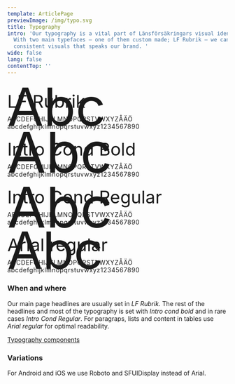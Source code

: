 ```yaml
---
template: ArticlePage
previewImage: /img/typo.svg
title: Typography
intro: 'Our typography is a vital part of Länsförsäkringars visual identity.
  With two main typefaces – one of them custom made; LF Rubrik – we can create
  consistent visuals that speaks our brand. '
wide: false
lang: false
contentTop: ''
---
```


<LfuiWrapper script="">

<div class="container bb-2">
  <div class="row pt-5 pb-2 text-center text-md-left">
    <div class="col-md-5">
     <div class="font-serif text-primary" style="font-size: 7.5rem; line-height: 1rem; position: relative; top: 3rem;">Abc</div>
    </div>
    <div class="col-md-7">
      <div class="font-serif text-primary" style="font-size: 2.5rem; line-height: 3.5rem;">LF Rubrik</div>
      <p class="font-serif text-primary" style="letter-spacing: 0.05em; margin: 0.2rem 0 0;">ABCDEFGHIJKLMNOPQRSTVWXYZÅÄÖ<br/>abcdefghijklmnopqrstuvwxyz1234567890</p>
    </div>
  </div>
</div>
<div class="container bb-2 pb-2">
  <div class="row pt-5 pb-1 text-center text-md-left">
    <div class="col-md-5">
     <div class="font-sans-serif text-primary font-weight-bold"  style="font-size: 8rem; line-height: 1rem; position: relative; top: 2.7rem;">Abc</div>
    </div>
    <div class="col-md-7">
      <div class="font-sans-serif text-primary font-weight-bold" style="font-size: 2.5rem; line-height: 3.5rem;">Intro Cond Bold</div>
      <p class="font-sans-serif text-primary font-weight-bold" style="letter-spacing: 0.05em; margin: 0.2rem 0 0;">ABCDEFGHIJKLMNOPQRSTVWXYZÅÄÖ<br/>abcdefghijklmnopqrstuvwxyz1234567890</p>
    </div>
  </div>
</div>
<div class="container bb-2 pb-2">
  <div class="row pt-5 pb-1 text-center text-md-left">
    <div class="col-md-5">
     <div class="font-sans-serif text-primary"  style="font-size: 8rem; line-height: 1rem; position: relative; top: 3.7rem;">Abc</div>
    </div>
    <div class="col-md-7">
      <div class="font-sans-serif text-primary" style="font-size: 2.5rem; line-height: 3.5rem;">Intro Cond Regular</div>
      <p class="font-sans-serif text-primary" style="letter-spacing: 0.05em; margin: 0.2rem 0 0;">ABCDEFGHIJKLMNOPQRSTVWXYZÅÄÖ<br/>abcdefghijklmnopqrstuvwxyz1234567890</p>
    </div>
  </div>
</div>
<div class="container bb-2 pb-2">
  <div class="row pt-5 pb-1 text-center text-md-left">
    <div class="col-md-5">
     <div class="font-base "  style="font-size: 7.3rem; line-height: 1rem; position: relative; top: 3rem;">Abc</div>
    </div>
    <div class="col-md-7">
      <div class="font-base" style="font-size: 2.5rem; line-height: 3.5rem;">Arial regular</div>
      <p class="font-base" style="letter-spacing: 0.05em; margin: 0.2rem 0 0;">ABCDEFGHIJKLMNOPQRSTVWXYZÅÄÖ<br/>abcdefghijklmnopqrstuvwxyz1234567890</p>
    </div>
  </div>
</div>
</LfuiWrapper>

### When and where

Our main page headlines are usually set in _LF Rubrik_. The rest of the headlines and most of the typography is set with _Intro cond bold_ and in rare cases _Intro Cond Regular_. For paragraps, lists and content in tables use _Arial regular_ for optimal readability.

[Typography components](/components/web/text)

### Variations

For Android and iOS we use Roboto and SFUIDisplay instead of Arial.
